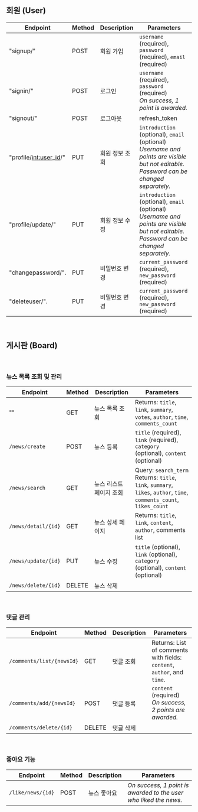## 회원 (User)



| **Endpoint**             | **Method** | **Description**     | **Parameters**                                                                 |
|--------------------      |------------|-------------------- |--------------------------------------------------------------------------------|
| "signup/"                | POST       | 회원 가입         | `username` (required), `password` (required), `email` (required)               |
| "signin/"                | POST       | 로그인           | `username` (required), `password` (required) <br> *On success, 1 point is awarded.* |
| "signout/"               | POST       | 로그아웃          |refresh_token                                                                                |
| "profile/<int:user_id>/" | PUT        | 회원 정보 조회     | `introduction` (optional), `email` (optional) <br> *Username and points are visible but not editable. Password can be changed separately.* |
| "profile/update/"        | PUT        | 회원 정보 수정     | `introduction` (optional), `email` (optional) <br> *Username and points are visible but not editable. Password can be changed separately.* |
| "changepassword/".       | PUT        | 비밀번호 변경      | `current_password` (required), `new_password` (required)                       |
| "deleteuser/".           | PUT        | 비밀번호 변경      | `current_password` (required), `new_password` (required)                       |

<br>

## 게시판 (Board)<br>
<br>

### 뉴스 목록 조회 및 관리

| **Endpoint**         | **Method** | **Description**        | **Parameters**                                                                 |
|----------------------|------------|------------------------|--------------------------------------------------------------------------------|
| ""                   | GET        | 뉴스 목록 조회          | Returns: `title`, `link`, `summary`, `votes`, `author`, `time`, `comments_count` |
| `/news/create`       | POST       | 뉴스 등록               | `title` (required), `link` (required), `category` (optional), `content` (optional) |
| `/news/search`       | GET        | 뉴스 리스트 페이지 조회  | Query: `search_term` <br> Returns: `title`, `link`, `summary`, `likes`, `author`, `time`, `comments_count`, `likes_count` |
| `/news/detail/{id}`  | GET        | 뉴스 상세 페이지        | Returns: `title`, `link`, `content`, `author`, comments list                    |
| `/news/update/{id}`  | PUT        | 뉴스 수정               | `title` (optional), `link` (optional), `category` (optional), `content` (optional) |
| `/news/delete/{id}`  | DELETE     | 뉴스 삭제               |

<br>

### 댓글 관리

| **Endpoint**            | **Method**  | **Description**    | **Parameters**                                                                 |
|-------------------------|-------------|--------------------|--------------------------------------------------------------------------------|
| `/comments/list/{newsId}`| GET         | 댓글 조회           | Returns: List of comments with fields: `content`, `author`, and `time`.         |
| `/comments/add/{newsId}`| POST        | 댓글 등록           | `content` (required) <br> *On success, 2 points are awarded.*                  |
| `/comments/delete/{id}`  | DELETE      | 댓글 삭제           |

<br>

### 좋아요 기능

| **Endpoint**       | **Method**  | **Description**    | **Parameters**                                                                 |
|--------------------|-------------|--------------------|--------------------------------------------------------------------------------|
| `/like/news/{id}`  | POST        | 뉴스 좋아요         | *On success, 1 point is awarded to the user who liked the news.*              |
